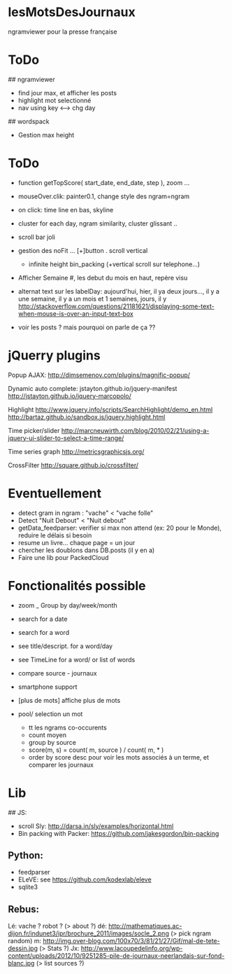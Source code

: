 # lesMotsDesJournaux
ngramviewer pour la presse française


ToDo
====
## ngramviewer
* find jour max, et afficher les posts
* highlight mot selectionné
* nav using key <--> chg day

## wordspack
* Gestion max height


ToDo
====

* function getTopScore( start_date, end_date, step ), zoom ...

* mouseOver.clik: painter0.1, change style des ngram=ngram
* on click: time line en bas, skyline

* cluster for each day, ngram similarity, cluster glissant ..

* scroll bar joli

* gestion des noFit ... [+]button . scroll vertical
  - infinite height bin_packing (+vertical scroll sur telephone...)

* Afficher Semaine #, les debut du mois en haut, repère visu
* alternat text sur les labelDay:  aujourd'hui, hier, il ya deux jours..., il y a une semaine, il y a un mois et 1 semaines, jours, il y
http://stackoverflow.com/questions/21181621/displaying-some-text-when-mouse-is-over-an-input-text-box

* voir les posts ?  mais pourquoi on parle de ça ??

jQuerry plugins
===============

Popup AJAX:
http://dimsemenov.com/plugins/magnific-popup/

Dynamic auto complete:
jstayton.github.io/jquery-manifest
http://jstayton.github.io/jquery-marcopolo/

Highlight
http://www.jquery.info/scripts/SearchHighlight/demo_en.html
http://bartaz.github.io/sandbox.js/jquery.highlight.html

Time picker/slider
http://marcneuwirth.com/blog/2010/02/21/using-a-jquery-ui-slider-to-select-a-time-range/

Time series graph
http://metricsgraphicsjs.org/

CrossFilter
http://square.github.io/crossfilter/

Eventuellement
==============
* detect gram in ngram : "vache" < "vache folle"
* Detect "Nuit Debout" < "Nuit debout"
* getData_feedparser: verifier si max non attend (ex: 20 pour le Monde), reduire le délais si besoin
* resume un livre... chaque page = un jour
* chercher les doublons dans DB.posts (il y en  a)
* Faire une lib pour PackedCloud

Fonctionalités possible
=======================
* zoom _ Group by day/week/month
* search for a date
* search for a word
* see title/descript. for a word/day
* see TimeLine for a word/ or list of words
* compare source - journaux
* smartphone support
* [plus de mots] affiche plus de mots

* pool/ selection un mot
  - tt les ngrams co-occurents
  - count moyen
  - group by source
  - score(m, s) = count( m, source ) / count( m, * )
  - order by score desc
pour voir les mots associés à un terme, et comparer les journaux

Lib
===
## JS:
* scroll Sly: http://darsa.in/sly/examples/horizontal.html
* Bin packing with Packer: https://github.com/jakesgordon/bin-packing

## Python:
* feedparser
* ELeVE: see https://github.com/kodexlab/eleve
* sqlite3

## Rebus:
Lé: vache ? robot ? (> about ?)
dé: http://mathematiques.ac-dijon.fr/indunet3/ipr/brochure_2011/images/socle_2.png
(> pick ngram random)
m: http://img.over-blog.com/100x70/3/81/21/27/Gif/mal-de-tete-dessin.jpg
(> Stats ?)
Jx: http://www.lacoupedelinfo.org/wp-content/uploads/2012/10/9251285-pile-de-journaux-neerlandais-sur-fond-blanc.jpg
(> list sources ?)
